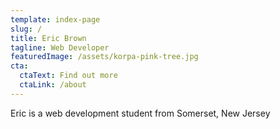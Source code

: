 ```yaml
---
template: index-page
slug: /
title: Eric Brown
tagline: Web Developer
featuredImage: /assets/korpa-pink-tree.jpg
cta:
  ctaText: Find out more
  ctaLink: /about
---
```

Eric is a web development student from Somerset, New Jersey